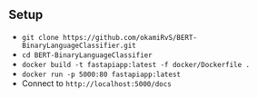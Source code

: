 ## Setup
* `git clone https://github.com/okamiRvS/BERT-BinaryLanguageClassifier.git`
* `cd BERT-BinaryLanguageClassifier`
* `docker build -t fastapiapp:latest -f docker/Dockerfile .`
* `docker run -p 5000:80 fastapiapp:latest`
* Connect to `http://localhost:5000/docs`